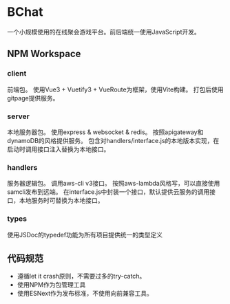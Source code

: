 # BChat
一个小规模使用的在线聚会游戏平台。前后端统一使用JavaScript开发。

## NPM Workspace
### client
前端包。
使用Vue3 + Vuetify3 + VueRoute为框架，使用Vite构建。
打包后使用gitpage提供服务。

### server
本地服务器包。
使用express & websocket & redis。
按照apigateway和dynamoDB的风格提供服务。
包含对handlers/interface.js的本地版本实现，在启动时调用接口注入替换为本地接口。

### handlers
服务器逻辑包。
调用aws-cli v3接口。
按照aws-lambda风格写，可以直接使用samcli发布到远端。
在interface.js中封装一个接口，默认提供云服务的调用接口，本地服务时可替换为本地接口。

### types
使用JSDoc的typedef功能为所有项目提供统一的类型定义

## 代码规范
- 遵循let it crash原则，不需要过多的try-catch。
- 使用NPM作为包管理工具
- 使用ESNext作为发布标准，不使用向前兼容工具。